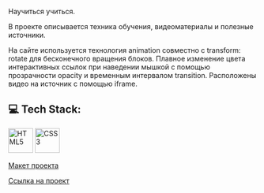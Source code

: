 Научиться учиться.

В проекте описывается техника обучения, видеоматериалы и полезные источники.

На сайте используется технология animation совместно с transform: rotate для бесконечного вращения блоков. Плавное изменение цвета интерактивных ссылок при наведении мышкой с помощью прозрачности opacity и временным интервалом transition. Расположены видео на источник с помощью iframe.

## 💻 Tech Stack:

<image width="50px" src="https://www.svgrepo.com/show/353884/html-5.svg" alt="HTML5"> <image width="50px" src="https://www.svgrepo.com/show/353623/css-3.svg" alt="CSS3">

[Макет проекта](https://code.s3.yandex.net/web-developer/project-1/sprint-1-brief.pdf)

[Ссылка на проект](https://ivan-niceman.github.io/how-to-learn/)
